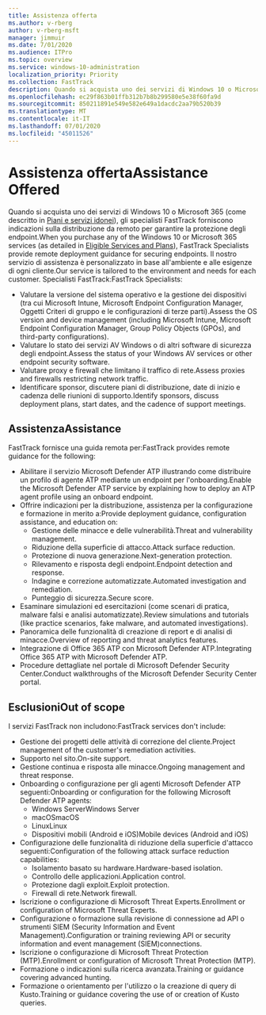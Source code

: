 ```yaml
---
title: Assistenza offerta
ms.author: v-rberg
author: v-rberg-msft
manager: jimmuir
ms.date: 7/01/2020
ms.audience: ITPro
ms.topic: overview
ms.service: windows-10-administration
localization_priority: Priority
ms.collection: FastTrack
description: Quando si acquista uno dei servizi di Windows 10 o Microsoft 365, gli specialisti FastTrack forniscono indicazioni sulla distribuzione da remoto per garantire la protezione degli endpoint. Il nostro servizio di assistenza è personalizzato in base all'ambiente e alle esigenze di ogni cliente.
ms.openlocfilehash: ec29f863b01ffb312b7b8b299580e5e38f60fa9d
ms.sourcegitcommit: 850211891e549e582e649a1dacdc2aa79b520b39
ms.translationtype: MT
ms.contentlocale: it-IT
ms.lasthandoff: 07/01/2020
ms.locfileid: "45011526"
---
```

# <a name="assistance-offered"></a><span data-ttu-id="07d9c-104">Assistenza offerta</span><span class="sxs-lookup"><span data-stu-id="07d9c-104">Assistance Offered</span></span>  

<span data-ttu-id="07d9c-105">Quando si acquista uno dei servizi di Windows 10 o Microsoft 365 (come descritto in [Piani e servizi idonei](M365-eligible-services-and-plans.md)), gli specialisti FastTrack forniscono indicazioni sulla distribuzione da remoto per garantire la protezione degli endpoint.</span><span class="sxs-lookup"><span data-stu-id="07d9c-105">When you purchase any of the Windows 10 or Microsoft 365 services (as detailed in [Eligible Services and Plans](M365-eligible-services-and-plans.md)), FastTrack Specialists provide remote deployment guidance for securing endpoints.</span></span> <span data-ttu-id="07d9c-106">Il nostro servizio di assistenza è personalizzato in base all'ambiente e alle esigenze di ogni cliente.</span><span class="sxs-lookup"><span data-stu-id="07d9c-106">Our service is tailored to the environment and needs for each customer.</span></span> <span data-ttu-id="07d9c-107">Specialisti FastTrack:</span><span class="sxs-lookup"><span data-stu-id="07d9c-107">FastTrack Specialists:</span></span>
- <span data-ttu-id="07d9c-108">Valutare la versione del sistema operativo e la gestione dei dispositivi (tra cui Microsoft Intune, Microsoft Endpoint Configuration Manager, Oggetti Criteri di gruppo e le configurazioni di terze parti).</span><span class="sxs-lookup"><span data-stu-id="07d9c-108">Assess the OS version and device management (including Microsoft Intune, Microsoft Endpoint Configuration Manager, Group Policy Objects (GPOs), and third-party configurations).</span></span>
- <span data-ttu-id="07d9c-109">Valutare lo stato dei servizi AV Windows o di altri software di sicurezza degli endpoint.</span><span class="sxs-lookup"><span data-stu-id="07d9c-109">Assess the status of your Windows AV services or other endpoint security software.</span></span>
- <span data-ttu-id="07d9c-110">Valutare proxy e firewall che limitano il traffico di rete.</span><span class="sxs-lookup"><span data-stu-id="07d9c-110">Assess proxies and firewalls restricting network traffic.</span></span>
- <span data-ttu-id="07d9c-111">Identificare sponsor, discutere piani di distribuzione, date di inizio e cadenza delle riunioni di supporto.</span><span class="sxs-lookup"><span data-stu-id="07d9c-111">Identify sponsors, discuss deployment plans, start dates, and the cadence of support meetings.</span></span>

## <a name="assistance"></a><span data-ttu-id="07d9c-112">Assistenza</span><span class="sxs-lookup"><span data-stu-id="07d9c-112">Assistance</span></span>

<span data-ttu-id="07d9c-113">FastTrack fornisce una guida remota per:</span><span class="sxs-lookup"><span data-stu-id="07d9c-113">FastTrack provides remote guidance for the following:</span></span>
- <span data-ttu-id="07d9c-114">Abilitare il servizio Microsoft Defender ATP illustrando come distribuire un profilo di agente ATP mediante un endpoint per l'onboarding.</span><span class="sxs-lookup"><span data-stu-id="07d9c-114">Enable the Microsoft Defender ATP service by explaining how to deploy an ATP agent profile using an onboard endpoint.</span></span>
- <span data-ttu-id="07d9c-115">Offrire indicazioni per la distribuzione, assistenza per la configurazione e formazione in merito a:</span><span class="sxs-lookup"><span data-stu-id="07d9c-115">Provide deployment guidance, configuration assistance, and education on:</span></span>
    - <span data-ttu-id="07d9c-116">Gestione delle minacce e delle vulnerabilità.</span><span class="sxs-lookup"><span data-stu-id="07d9c-116">Threat and vulnerability management.</span></span>
    - <span data-ttu-id="07d9c-117">Riduzione della superficie di attacco.</span><span class="sxs-lookup"><span data-stu-id="07d9c-117">Attack surface reduction.</span></span>
    - <span data-ttu-id="07d9c-118">Protezione di nuova generazione.</span><span class="sxs-lookup"><span data-stu-id="07d9c-118">Next-generation protection.</span></span>
    - <span data-ttu-id="07d9c-119">Rilevamento e risposta degli endpoint.</span><span class="sxs-lookup"><span data-stu-id="07d9c-119">Endpoint detection and response.</span></span>
    - <span data-ttu-id="07d9c-120">Indagine e correzione automatizzate.</span><span class="sxs-lookup"><span data-stu-id="07d9c-120">Automated investigation and remediation.</span></span>
    - <span data-ttu-id="07d9c-121">Punteggio di sicurezza.</span><span class="sxs-lookup"><span data-stu-id="07d9c-121">Secure score.</span></span>
- <span data-ttu-id="07d9c-122">Esaminare simulazioni ed esercitazioni (come scenari di pratica, malware falsi e analisi automatizzate).</span><span class="sxs-lookup"><span data-stu-id="07d9c-122">Review simulations and tutorials (like practice scenarios, fake malware, and automated investigations).</span></span>
- <span data-ttu-id="07d9c-123">Panoramica delle funzionalità di creazione di report e di analisi di minacce.</span><span class="sxs-lookup"><span data-stu-id="07d9c-123">Overview of reporting and threat analytics features.</span></span>
- <span data-ttu-id="07d9c-124">Integrazione di Office 365 ATP con Microsoft Defender ATP.</span><span class="sxs-lookup"><span data-stu-id="07d9c-124">Integrating Office 365 ATP with Microsoft Defender ATP.</span></span>
- <span data-ttu-id="07d9c-125">Procedure dettagliate nel portale di Microsoft Defender Security Center.</span><span class="sxs-lookup"><span data-stu-id="07d9c-125">Conduct walkthroughs of the Microsoft Defender Security Center portal.</span></span>

## <a name="out-of-scope"></a><span data-ttu-id="07d9c-126">Esclusioni</span><span class="sxs-lookup"><span data-stu-id="07d9c-126">Out of scope</span></span>

<span data-ttu-id="07d9c-127">I servizi FastTrack non includono:</span><span class="sxs-lookup"><span data-stu-id="07d9c-127">FastTrack services don't include:</span></span>
- <span data-ttu-id="07d9c-128">Gestione dei progetti delle attività di correzione del cliente.</span><span class="sxs-lookup"><span data-stu-id="07d9c-128">Project management of the customer's remediation activities.</span></span>
- <span data-ttu-id="07d9c-129">Supporto nel sito.</span><span class="sxs-lookup"><span data-stu-id="07d9c-129">On-site support.</span></span>
- <span data-ttu-id="07d9c-130">Gestione continua e risposta alle minacce.</span><span class="sxs-lookup"><span data-stu-id="07d9c-130">Ongoing management and threat response.</span></span>
- <span data-ttu-id="07d9c-131">Onboarding o configurazione per gli agenti Microsoft Defender ATP seguenti:</span><span class="sxs-lookup"><span data-stu-id="07d9c-131">Onboarding or configuration for the following Microsoft Defender ATP agents:</span></span>
   - <span data-ttu-id="07d9c-132">Windows Server</span><span class="sxs-lookup"><span data-stu-id="07d9c-132">Windows Server</span></span>
   - <span data-ttu-id="07d9c-133">macOS</span><span class="sxs-lookup"><span data-stu-id="07d9c-133">macOS</span></span>
   - <span data-ttu-id="07d9c-134">Linux</span><span class="sxs-lookup"><span data-stu-id="07d9c-134">Linux</span></span>
   - <span data-ttu-id="07d9c-135">Dispositivi mobili (Android e iOS)</span><span class="sxs-lookup"><span data-stu-id="07d9c-135">Mobile devices (Android and iOS)</span></span>
- <span data-ttu-id="07d9c-136">Configurazione delle funzionalità di riduzione della superficie d'attacco seguenti:</span><span class="sxs-lookup"><span data-stu-id="07d9c-136">Configuration of the following attack surface reduction capabilities:</span></span>
    - <span data-ttu-id="07d9c-137">Isolamento basato su hardware.</span><span class="sxs-lookup"><span data-stu-id="07d9c-137">Hardware-based isolation.</span></span>
    - <span data-ttu-id="07d9c-138">Controllo delle applicazioni.</span><span class="sxs-lookup"><span data-stu-id="07d9c-138">Application control.</span></span>
    - <span data-ttu-id="07d9c-139">Protezione dagli exploit.</span><span class="sxs-lookup"><span data-stu-id="07d9c-139">Exploit protection.</span></span>
    - <span data-ttu-id="07d9c-140">Firewall di rete.</span><span class="sxs-lookup"><span data-stu-id="07d9c-140">Network firewall.</span></span>
- <span data-ttu-id="07d9c-141">Iscrizione o configurazione di Microsoft Threat Experts.</span><span class="sxs-lookup"><span data-stu-id="07d9c-141">Enrollment or configuration of Microsoft Threat Experts.</span></span>
- <span data-ttu-id="07d9c-142">Configurazione o formazione sulla revisione di connessione ad API o strumenti SIEM (Security Information and Event Management).</span><span class="sxs-lookup"><span data-stu-id="07d9c-142">Configuration or training reviewing API or security information and event management (SIEM)connections.</span></span>
- <span data-ttu-id="07d9c-143">Iscrizione o configurazione di Microsoft Threat Protection (MTP).</span><span class="sxs-lookup"><span data-stu-id="07d9c-143">Enrollment or configuration of Microsoft Threat Protection (MTP).</span></span>
- <span data-ttu-id="07d9c-144">Formazione o indicazioni sulla ricerca avanzata.</span><span class="sxs-lookup"><span data-stu-id="07d9c-144">Training or guidance covering advanced hunting.</span></span>
- <span data-ttu-id="07d9c-145">Formazione o orientamento per l'utilizzo o la creazione di query di Kusto.</span><span class="sxs-lookup"><span data-stu-id="07d9c-145">Training or guidance covering the use of or creation of Kusto queries.</span></span>
